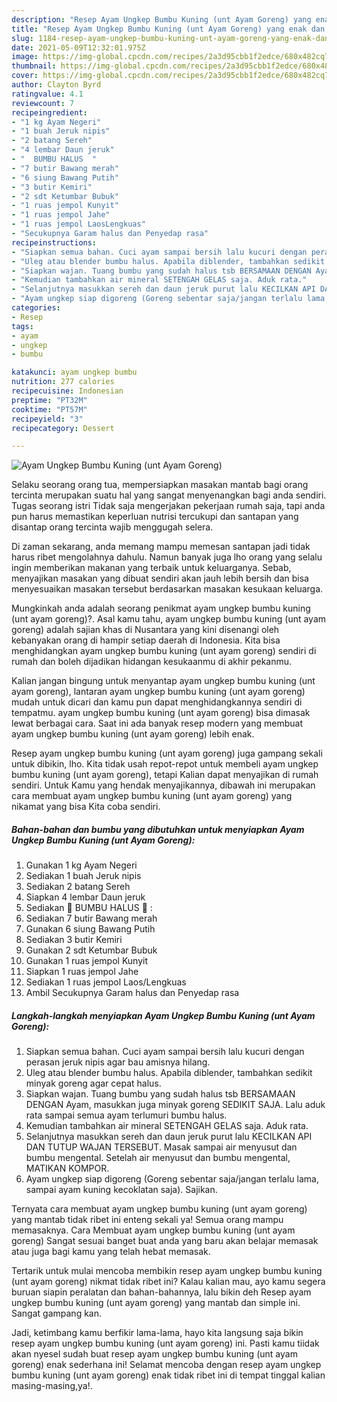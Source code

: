 ```yaml
---
description: "Resep Ayam Ungkep Bumbu Kuning (unt Ayam Goreng) yang enak dan Mudah Dibuat"
title: "Resep Ayam Ungkep Bumbu Kuning (unt Ayam Goreng) yang enak dan Mudah Dibuat"
slug: 1184-resep-ayam-ungkep-bumbu-kuning-unt-ayam-goreng-yang-enak-dan-mudah-dibuat
date: 2021-05-09T12:32:01.975Z
image: https://img-global.cpcdn.com/recipes/2a3d95cbb1f2edce/680x482cq70/ayam-ungkep-bumbu-kuning-unt-ayam-goreng-foto-resep-utama.jpg
thumbnail: https://img-global.cpcdn.com/recipes/2a3d95cbb1f2edce/680x482cq70/ayam-ungkep-bumbu-kuning-unt-ayam-goreng-foto-resep-utama.jpg
cover: https://img-global.cpcdn.com/recipes/2a3d95cbb1f2edce/680x482cq70/ayam-ungkep-bumbu-kuning-unt-ayam-goreng-foto-resep-utama.jpg
author: Clayton Byrd
ratingvalue: 4.1
reviewcount: 7
recipeingredient:
- "1 kg Ayam Negeri"
- "1 buah Jeruk nipis"
- "2 batang Sereh"
- "4 lembar Daun jeruk"
- "  BUMBU HALUS  "
- "7 butir Bawang merah"
- "6 siung Bawang Putih"
- "3 butir Kemiri"
- "2 sdt Ketumbar Bubuk"
- "1 ruas jempol Kunyit"
- "1 ruas jempol Jahe"
- "1 ruas jempol LaosLengkuas"
- "Secukupnya Garam halus dan Penyedap rasa"
recipeinstructions:
- "Siapkan semua bahan. Cuci ayam sampai bersih lalu kucuri dengan perasan jeruk nipis agar bau amisnya hilang."
- "Uleg atau blender bumbu halus. Apabila diblender, tambahkan sedikit minyak goreng agar cepat halus."
- "Siapkan wajan. Tuang bumbu yang sudah halus tsb BERSAMAAN DENGAN Ayam, masukkan juga minyak goreng SEDIKIT SAJA. Lalu aduk rata sampai semua ayam terlumuri bumbu halus."
- "Kemudian tambahkan air mineral SETENGAH GELAS saja. Aduk rata."
- "Selanjutnya masukkan sereh dan daun jeruk purut lalu KECILKAN API DAN TUTUP WAJAN TERSEBUT. Masak sampai air menyusut dan bumbu mengental. Setelah air menyusut dan bumbu mengental, MATIKAN KOMPOR."
- "Ayam ungkep siap digoreng (Goreng sebentar saja/jangan terlalu lama, sampai ayam kuning kecoklatan saja). Sajikan."
categories:
- Resep
tags:
- ayam
- ungkep
- bumbu

katakunci: ayam ungkep bumbu 
nutrition: 277 calories
recipecuisine: Indonesian
preptime: "PT32M"
cooktime: "PT57M"
recipeyield: "3"
recipecategory: Dessert

---
```



![Ayam Ungkep Bumbu Kuning (unt Ayam Goreng)](https://img-global.cpcdn.com/recipes/2a3d95cbb1f2edce/680x482cq70/ayam-ungkep-bumbu-kuning-unt-ayam-goreng-foto-resep-utama.jpg)

Selaku seorang orang tua, mempersiapkan masakan mantab bagi orang tercinta merupakan suatu hal yang sangat menyenangkan bagi anda sendiri. Tugas seorang istri Tidak saja mengerjakan pekerjaan rumah saja, tapi anda pun harus memastikan keperluan nutrisi tercukupi dan santapan yang disantap orang tercinta wajib menggugah selera.

Di zaman  sekarang, anda memang mampu memesan santapan jadi tidak harus ribet mengolahnya dahulu. Namun banyak juga lho orang yang selalu ingin memberikan makanan yang terbaik untuk keluarganya. Sebab, menyajikan masakan yang dibuat sendiri akan jauh lebih bersih dan bisa menyesuaikan masakan tersebut berdasarkan masakan kesukaan keluarga. 



Mungkinkah anda adalah seorang penikmat ayam ungkep bumbu kuning (unt ayam goreng)?. Asal kamu tahu, ayam ungkep bumbu kuning (unt ayam goreng) adalah sajian khas di Nusantara yang kini disenangi oleh kebanyakan orang di hampir setiap daerah di Indonesia. Kita bisa menghidangkan ayam ungkep bumbu kuning (unt ayam goreng) sendiri di rumah dan boleh dijadikan hidangan kesukaanmu di akhir pekanmu.

Kalian jangan bingung untuk menyantap ayam ungkep bumbu kuning (unt ayam goreng), lantaran ayam ungkep bumbu kuning (unt ayam goreng) mudah untuk dicari dan kamu pun dapat menghidangkannya sendiri di tempatmu. ayam ungkep bumbu kuning (unt ayam goreng) bisa dimasak lewat berbagai cara. Saat ini ada banyak resep modern yang membuat ayam ungkep bumbu kuning (unt ayam goreng) lebih enak.

Resep ayam ungkep bumbu kuning (unt ayam goreng) juga gampang sekali untuk dibikin, lho. Kita tidak usah repot-repot untuk membeli ayam ungkep bumbu kuning (unt ayam goreng), tetapi Kalian dapat menyajikan di rumah sendiri. Untuk Kamu yang hendak menyajikannya, dibawah ini merupakan cara membuat ayam ungkep bumbu kuning (unt ayam goreng) yang nikamat yang bisa Kita coba sendiri.

<!--inarticleads1-->

##### Bahan-bahan dan bumbu yang dibutuhkan untuk menyiapkan Ayam Ungkep Bumbu Kuning (unt Ayam Goreng):

1. Gunakan 1 kg Ayam Negeri
1. Sediakan 1 buah Jeruk nipis
1. Sediakan 2 batang Sereh
1. Siapkan 4 lembar Daun jeruk
1. Sediakan  🌿 BUMBU HALUS 🌿 :
1. Sediakan 7 butir Bawang merah
1. Gunakan 6 siung Bawang Putih
1. Sediakan 3 butir Kemiri
1. Gunakan 2 sdt Ketumbar Bubuk
1. Gunakan 1 ruas jempol Kunyit
1. Siapkan 1 ruas jempol Jahe
1. Sediakan 1 ruas jempol Laos/Lengkuas
1. Ambil Secukupnya Garam halus dan Penyedap rasa




<!--inarticleads2-->

##### Langkah-langkah menyiapkan Ayam Ungkep Bumbu Kuning (unt Ayam Goreng):

1. Siapkan semua bahan. Cuci ayam sampai bersih lalu kucuri dengan perasan jeruk nipis agar bau amisnya hilang.
1. Uleg atau blender bumbu halus. Apabila diblender, tambahkan sedikit minyak goreng agar cepat halus.
1. Siapkan wajan. Tuang bumbu yang sudah halus tsb BERSAMAAN DENGAN Ayam, masukkan juga minyak goreng SEDIKIT SAJA. Lalu aduk rata sampai semua ayam terlumuri bumbu halus.
1. Kemudian tambahkan air mineral SETENGAH GELAS saja. Aduk rata.
1. Selanjutnya masukkan sereh dan daun jeruk purut lalu KECILKAN API DAN TUTUP WAJAN TERSEBUT. Masak sampai air menyusut dan bumbu mengental. Setelah air menyusut dan bumbu mengental, MATIKAN KOMPOR.
1. Ayam ungkep siap digoreng (Goreng sebentar saja/jangan terlalu lama, sampai ayam kuning kecoklatan saja). Sajikan.




Ternyata cara membuat ayam ungkep bumbu kuning (unt ayam goreng) yang mantab tidak ribet ini enteng sekali ya! Semua orang mampu memasaknya. Cara Membuat ayam ungkep bumbu kuning (unt ayam goreng) Sangat sesuai banget buat anda yang baru akan belajar memasak atau juga bagi kamu yang telah hebat memasak.

Tertarik untuk mulai mencoba membikin resep ayam ungkep bumbu kuning (unt ayam goreng) nikmat tidak ribet ini? Kalau kalian mau, ayo kamu segera buruan siapin peralatan dan bahan-bahannya, lalu bikin deh Resep ayam ungkep bumbu kuning (unt ayam goreng) yang mantab dan simple ini. Sangat gampang kan. 

Jadi, ketimbang kamu berfikir lama-lama, hayo kita langsung saja bikin resep ayam ungkep bumbu kuning (unt ayam goreng) ini. Pasti kamu tiidak akan nyesel sudah buat resep ayam ungkep bumbu kuning (unt ayam goreng) enak sederhana ini! Selamat mencoba dengan resep ayam ungkep bumbu kuning (unt ayam goreng) enak tidak ribet ini di tempat tinggal kalian masing-masing,ya!.


